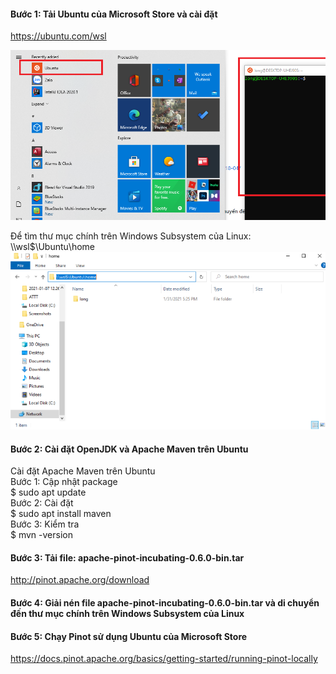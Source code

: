 
#### Bước 1: Tải Ubuntu của Microsoft Store và cài đặt <br>
https://ubuntu.com/wsl <br>

![Viblo logo](https://github.com/longtrinhvan/BigData/blob/main/Picture/Screenshot%20(31).png)

Để tìm thư mục chính trên Windows Subsystem của Linux: \\\wsl$\Ubuntu\home <br>
![Viblo logo](https://github.com/longtrinhvan/BigData/blob/main/Picture/home.PNG)

#### Bước 2: Cài đặt OpenJDK và Apache Maven trên Ubuntu <br>

Cài đặt Apache Maven trên Ubuntu <br>
  Bước 1: Cập nhật package <br>
  $ sudo apt update <br>
  Bước 2: Cài đặt <br>
  $ sudo apt install maven <br>
  Bước 3: Kiểm tra <br>
  $ mvn -version <br>

#### Bước 3: Tải file: apache-pinot-incubating-0.6.0-bin.tar <br>
http://pinot.apache.org/download <br>
#### Bước 4: Giải nén file  apache-pinot-incubating-0.6.0-bin.tar và di chuyển đến thư mục chính trên Windows Subsystem của Linux <br>
#### Bước 5: Chạy Pinot sử dụng Ubuntu của Microsoft Store <br>
https://docs.pinot.apache.org/basics/getting-started/running-pinot-locally <br>


